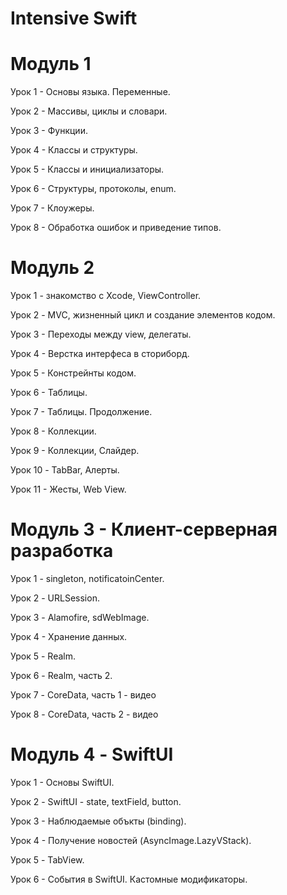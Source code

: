 # Intensive Swift

# Модуль 1

Урок 1 - Основы языка. Переменные.

Урок 2 - Массивы, циклы и словари.

Урок 3 - Функции.

Урок 4 - Классы и структуры.

Урок 5 - Классы и инициализаторы.

Урок 6 - Структуры, протоколы, enum.

Урок 7 - Клоужеры.

Урок 8 - Обработка ошибок и приведение типов.

# Модуль 2

Урок 1 - знакомство с Xcode, ViewController.

Урок 2 - MVC, жизненный цикл и создание элементов кодом.

Урок 3 - Переходы между view, делегаты.

Урок 4 - Верстка интерфеса в сториборд.

Урок 5 - Констрейнты кодом.

Урок 6 - Таблицы.

Урок 7 - Таблицы. Продолжение.

Урок 8 - Коллекции.

Урок 9 - Коллекции, Слайдер.

Урок 10 - TabBar, Алерты.

Урок 11 - Жесты, Web View.

# Модуль 3 - Клиент-серверная разработка

Урок 1 - singleton, notificatoinCenter.

Урок 2 - URLSession.

Урок 3 - Alamofire, sdWebImage.

Урок 4 - Хранение данных.

Урок 5 - Realm.

Урок 6 - Realm, часть 2.

Урок 7 - CoreData, часть 1 - видео

Урок 8 - CoreData, часть 2 - видео

# Модуль 4 - SwiftUI

Урок 1 - Основы SwiftUI.

Урок 2 - SwiftUI - state, textField, button.

Урок 3 - Наблюдаемые объкты (binding).

Урок 4 - Получение новостей (AsyncImage.LazyVStack).

Урок 5 - TabView.

Урок 6 - События в SwiftUI. Кастомные модификаторы.

